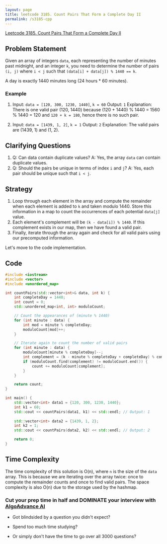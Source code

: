 ```yaml
---
layout: page
title: leetcode 3185. Count Pairs That Form a Complete Day II
permalink: /s3185-cpp
---
```

[Leetcode 3185. Count Pairs That Form a Complete Day II](https://algoadvance.github.io/algoadvance/l3185)
## Problem Statement
Given an array of integers `data`, each representing the number of minutes past midnight, and an integer `k`, you need to determine the number of pairs `(i, j)` where `i < j` such that `(data[i] + data[j]) % 1440 == k`. 

A day is exactly 1440 minutes long (24 hours * 60 minutes).

### Example
1. Input: `data = [120, 300, 1230, 1440]`, `k = 60`
   Output: `1`
   Explanation: There is one valid pair (120, 1440) because (120 + 1440) % 1440 = 1560 % 1440 = 120 and `120 + k = 180`, hence there is no such pair.

2. Input: `data = [1439, 1, 2]`, `k = 1`
   Output: `2`
   Explanation: The valid pairs are (1439, 1) and (1, 2).

## Clarifying Questions
1. Q: Can data contain duplicate values?
   A: Yes, the array `data` can contain duplicate values.
2. Q: Should the pairs be unique in terms of index `i` and `j`?
   A: Yes, each pair should be unique such that `i < j`.

## Strategy
1. Loop through each element in the array and compute the remainder when each element is added to `k` and taken modulo 1440. Store this information in a map to count the occurrences of each potential `data[j]` value.
2. Each element's complement will be `(k - data[i]) % 1440`. If this complement exists in our map, then we have found a valid pair.
3. Finally, iterate through the array again and check for all valid pairs using our precomputed information.
   
Let's move to the code implementation.

## Code
```cpp
#include <iostream>
#include <vector>
#include <unordered_map>

int countPairs(std::vector<int>& data, int k) {
    int completeDay = 1440;
    int count = 0;
    std::unordered_map<int, int> moduloCount;

    // Count the appearances of (minute % 1440)
    for (int minute : data) {
        int mod = minute % completeDay;
        moduloCount[mod]++;
    }

    // Iterate again to count the number of valid pairs
    for (int minute : data) {
        moduloCount[minute % completeDay]--;
        int complement = (k - minute % completeDay + completeDay) % completeDay;
        if (moduloCount.find(complement) != moduloCount.end()) {
            count += moduloCount[complement];
        }
    }

    return count;
}

int main() {
    std::vector<int> data1 = {120, 300, 1230, 1440};
    int k1 = 60;
    std::cout << countPairs(data1, k1) << std::endl; // Output: 1
    
    std::vector<int> data2 = {1439, 1, 2};
    int k2 = 1;
    std::cout << countPairs(data2, k2) << std::endl; // Output: 2

    return 0;
}
```

## Time Complexity
The time complexity of this solution is O(n), where `n` is the size of the `data` array. This is because we are iterating over the array twice: once to compute the remainder counts and once to find valid pairs. The space complexity is also O(n) due to the storage used by the hashmap.


### Cut your prep time in half and DOMINATE your interview with [AlgoAdvance AI](https://algoAdvance.com)

- Got blindsided by a question you didn't expect?

- Spend too much time studying?

- Or simply don't have the time to go over all 3000 questions?

